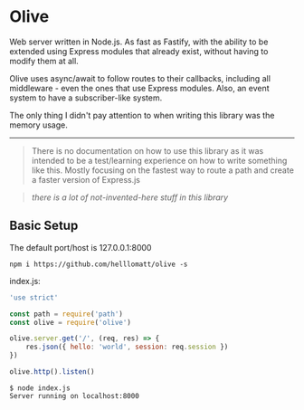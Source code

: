 # Olive

Web server written in Node.js. As fast as Fastify, with the ability to be extended
using Express modules that already exist, without having to modify them at all.

Olive uses async/await to follow routes to their callbacks, including all middleware - even the ones that use Express modules. Also, an event system to have a subscriber-like system.

The only thing I didn't pay attention to when writing this library was the memory usage.

---

> There is no documentation on how to use this library as it was intended to be a test/learning experience on how to write something like this. Mostly focusing on the fastest way to route a path and create a faster version of Express.js

>_there is a lot of not-invented-here stuff in this library_


## Basic Setup

The default port/host is 127.0.0.1:8000

```
npm i https://github.com/helllomatt/olive -s
```

index.js:
```js
'use strict'

const path = require('path')
const olive = require('olive')

olive.server.get('/', (req, res) => {
    res.json({ hello: 'world', session: req.session })
})

olive.http().listen()
```

```
$ node index.js
Server running on localhost:8000
```